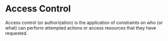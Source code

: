 # Access Control
Access control (or authorization) is the application of constraints on who (or what) can perform attempted actions or access resources that they have requested. 
